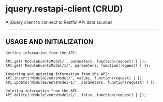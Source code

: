 jquery.restapi-client (CRUD)
=====================

A jQuery client to connect to Restful API data sources

----------------------------------------------------
USAGE AND INITIALIZATION
----------------------------------------------------

```
Getting information from the API:

API.get('ModuleEventsModel/', parameters, function(request) { });
API.get('ModuleEventsModel/1/', parameters, function(request) { });

Inserting and updating information from the API:
API.insert('ModuleEventsModel/', values, function(request) { });
API.update('ModuleEventsModel/1/', parameters, function(request) { });

Deleting information from the API:
API.delete('ModuleEventsModel/1/', false, function(request) { });

